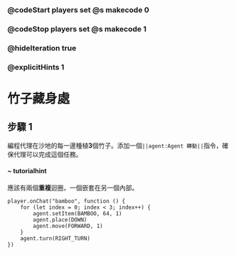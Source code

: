 ### @codeStart players set @s makecode 0
### @codeStop players set @s makecode 1

### @hideIteration true 
### @explicitHints 1


# 竹子藏身處

## 步驟 1
編程代理在沙地的每一邊種植**3**個竹子。添加一個``||agent:Agent 轉動||``指令，確保代理可以完成這個任務。

#### ~ tutorialhint
應該有兩個**重複**迴圈，一個嵌套在另一個內部。

```ghost
player.onChat("bamboo", function () {
    for (let index = 0; index < 3; index++) {
        agent.setItem(BAMBOO, 64, 1)
        agent.place(DOWN)
        agent.move(FORWARD, 1)
    }
    agent.turn(RIGHT_TURN)
})
```

